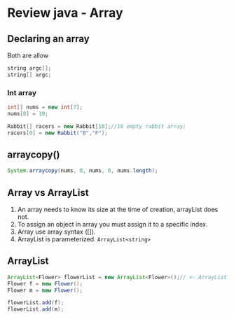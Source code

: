 # Review java - Array


## Declaring an array

Both are allow

```java
string argc[];
string[] argc;
```

### Int array

```java
int[] nums = new int[7];
nums[0] = 10;
```

```java
Rabbit[] racers = new Rabbit[10];//10 empty rabbit array;
racers[0] = new Rabbit("B","F");
```

## arraycopy()

```java
System.arraycopy(nums, 0, nums, 0, nums.length);
```

## Array vs ArrayList

1. An array needs to know its size at the time of creation, arrayList does not.
2. To assign an object in array you must assign it to a specific index.
3. Array use array syntax ([]).
4. ArrayList is parameterized. `ArrayList<string>`

## ArrayList

```java
ArrayList<Flower> flowerList = new ArrayList<Flower>();// <- ArrayList constructor
Flower f = new Flower();
Flower m = new Flower();

flowerList.add(f);
flowerList.add(m);
```

